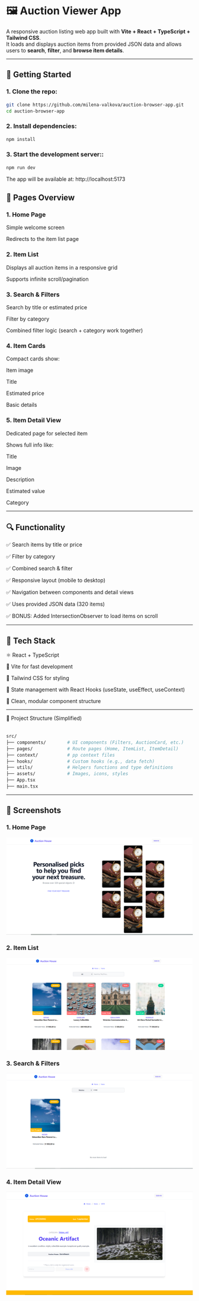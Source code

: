 # 🖼️ Auction Viewer App

A responsive auction listing web app built with **Vite + React + TypeScript + Tailwind CSS**.  
It loads and displays auction items from provided JSON data and allows users to **search**, **filter**, and **browse item details**.

---

## 🚀 Getting Started

### 1. Clone the repo:

```bash
git clone https://github.com/milena-valkova/auction-browser-app.git
cd auction-browser-app
```

### 2. Install dependencies:

```bash
npm install
```

### 3. Start the development server::

```bash
npm run dev
```

The app will be available at: http://localhost:5173

## 🚀 Pages Overview

### 1. Home Page

Simple welcome screen

Redirects to the item list page

### 2. Item List

Displays all auction items in a responsive grid

Supports infinite scroll/pagination

### 3. Search & Filters

Search by title or estimated price

Filter by category

Combined filter logic (search + category work together)

### 4. Item Cards

Compact cards show:

Item image

Title

Estimated price

Basic details

### 5. Item Detail View

Dedicated page for selected item

Shows full info like:

Title

Image

Description

Estimated value

Category

---

## 🔍 Functionality

✅ Search items by title or price

✅ Filter by category

✅ Combined search & filter

✅ Responsive layout (mobile to desktop)

✅ Navigation between components and detail views

✅ Uses provided JSON data (320 items)

✅ BONUS: Added IntersectionObserver to load items on scroll

---

## 🧱 Tech Stack

⚛️ React + TypeScript

🧩 Vite for fast development

🎨 Tailwind CSS for styling

🎯 State management with React Hooks (useState, useEffect, useContext)

🧠 Clean, modular component structure

---

📁 Project Structure (Simplified)

```bash

src/
├── components/        # UI components (Filters, AuctionCard, etc.)
├── pages/             # Route pages (Home, ItemList, ItemDetail)
├── context/           # pp context files
├── hooks/             # Custom hooks (e.g., data fetch)
├── utils/             # Helpers functions and type definitions
├── assets/            # Images, icons, styles
├── App.tsx
├── main.tsx
```

---

## 📸 Screenshots

### 1. Home Page

![Home](https://github.com/milena-valkova/auction-browser-app/blob/main/public/screenshots/home_page.PNG)

### 2. Item List

![Item List](https://github.com/milena-valkova/auction-browser-app/blob/main/public/screenshots/list_items.PNG)

### 3. Search & Filters

![Filters](https://github.com/milena-valkova/auction-browser-app/blob/main/public/screenshots/filtering.PNG)

### 4. Item Detail View

![Detail View](https://github.com/milena-valkova/auction-browser-app/blob/main/public/screenshots/item_details.PNG)
